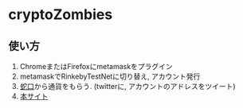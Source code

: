 # cryptoZombies

## 使い方

1. ChromeまたはFirefoxにmetamaskをプラグイン <br>
2. metamaskでRinkebyTestNetに切り替え, アカウント発行 <br>
3. [蛇口](https://faucet.rinkeby.io/)から通貨をもらう. (twitterに, アカウントのアドレスをツイート) <br>
4. [本サイト](https://cobaltsato.github.io/cryptoZombies/index.html) <br>
